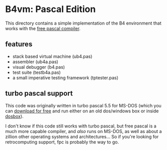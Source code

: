 # B4vm: Pascal Edition

This directory contains a simple implementation of the B4 environment
that works with the [free pascal compiler](https://www.freepascal.org/).


## features

 + stack based virtual machine (ub4.pas)
 + assembler (ub4a.pas)
 + visual debugger (b4.pas)
 + test suite (testb4a.pas)
 + a small imperative testing framework (tptester.pas)


## turbo pascal support

This code was originally written in turbo pascal 5.5 for MS-DOS (which you can
[download for free](http://edn.embarcadero.com/article/20803) and run
either on an old dos/windows box or inside [dosbox](http://www.dosbox.com/)).

I don't know if this code still works with turbo pascal, but free pascal is
a much more capable compiler, and *also* runs on MS-DOS, as well as about a
zillion other operating systems and architectures... So if you're looking
for retrocomputing support, fpc is probably the way to go.
